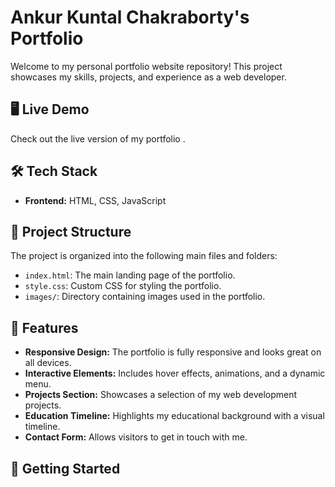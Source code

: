 
# Ankur Kuntal Chakraborty's Portfolio

Welcome to my personal portfolio website repository! This project showcases my skills, projects, and experience as a web developer.

## 🖥️ Live Demo

Check out the live version of my portfolio [](#).

## 🛠️ Tech Stack

- **Frontend:** HTML, CSS, JavaScript


## 📂 Project Structure

The project is organized into the following main files and folders:

- `index.html`: The main landing page of the portfolio.
- `style.css`: Custom CSS for styling the portfolio.
- `images/`: Directory containing images used in the portfolio.

## 📑 Features

- **Responsive Design:** The portfolio is fully responsive and looks great on all devices.
- **Interactive Elements:** Includes hover effects, animations, and a dynamic menu.
- **Projects Section:** Showcases a selection of my web development projects.
- **Education Timeline:** Highlights my educational background with a visual timeline.
- **Contact Form:** Allows visitors to get in touch with me.

## 🚀 Getting Started


